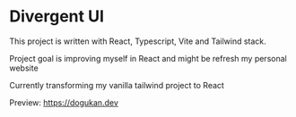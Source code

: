# Divergent UI

This project is written with React, Typescript, Vite and Tailwind stack.

Project goal is improving myself in React and might be refresh my personal website

Currently transforming my vanilla tailwind project to React

Preview: https://dogukan.dev